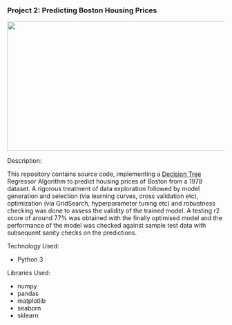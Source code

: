 ### Project 2: Predicting Boston Housing Prices
<p align="center">
    <img width="600" height="300"
     src="https://www.leitrimobserver.ie/resizer/750/563/true/1475831179315.jpg--leitrim_house__prices_rising_by_1___per_month.jpg?1475831180000">
</p>

Description:

This repository contains source code, implementing a [Decision Tree](https://scikit-learn.org/stable/modules/generated/sklearn.tree.DecisionTreeRegressor.html) 
Regressor Algorithm to predict housing prices of Boston from a 1978
dataset. A rigorous treatment of data exploration followed by model
 generation and selection (via learning curves, cross validation 
 etc), optimization (via GridSearch, hyperparameter tuning etc) 
 and robustness checking was done to assess the validity of the trained model. A 
 testing r2 score of around 77% was obtained with the finally 
 optimised model and the performance of the model was checked 
 against sample test data with subsequent sanity checks on the 
 predictions.

Technology Used:

* Python 3

Libraries Used:

* numpy
* pandas
* matplotlib
* seaborn
* sklearn